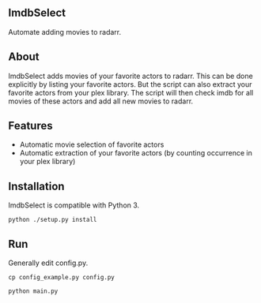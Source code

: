 ## ImdbSelect ##
Automate adding movies to radarr.


About
--------

ImdbSelect adds movies of your favorite actors to radarr.
This can be done explicitly by listing your favorite actors.
But the script can also extract your favorite actors from your plex library.
The script will then check imdb for all movies of these actors and add all new movies to radarr.

Features
--------

* Automatic movie selection of favorite actors
* Automatic extraction of your favorite actors (by counting occurrence in your plex library)
    
Installation
--------

ImdbSelect is compatible with Python 3. 
```
python ./setup.py install
```

Run
--------

Generally edit config.py.
```
cp config_example.py config.py

python main.py
```